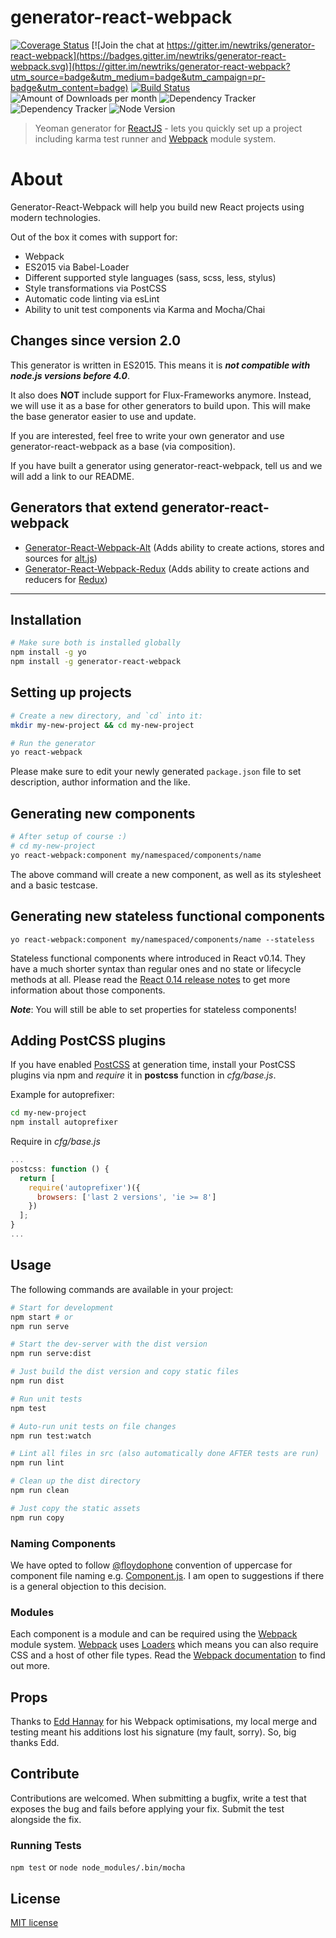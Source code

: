 # generator-react-webpack

[![Coverage Status](https://coveralls.io/repos/github/react-webpack-generators/generator-react-webpack/badge.svg?branch=master)](https://coveralls.io/github/react-webpack-generators/generator-react-webpack?branch=master) [![Join the chat at https://gitter.im/newtriks/generator-react-webpack](https://badges.gitter.im/newtriks/generator-react-webpack.svg)](https://gitter.im/newtriks/generator-react-webpack?utm_source=badge&utm_medium=badge&utm_campaign=pr-badge&utm_content=badge) [![Build Status](https://secure.travis-ci.org/react-webpack-generators/generator-react-webpack.png?branch=master)](https://travis-ci.org/react-webpack-generators/generator-react-webpack) ![Amount of Downloads per month](https://img.shields.io/npm/dm/generator-react-webpack.svg "Amount of Downloads") ![Dependency Tracker](https://img.shields.io/david/react-webpack-generators/generator-react-webpack.svg "Dependency Tracker") ![Dependency Tracker](https://img.shields.io/david/dev/react-webpack-generators/generator-react-webpack.svg "Dependency Tracker") ![Node Version](https://img.shields.io/node/v/generator-react-webpack.svg "Node Version")

> Yeoman generator for [ReactJS](http://facebook.github.io/react/) - lets you quickly set up a project including karma test runner and [Webpack](http://webpack.github.io/) module system.

# About
Generator-React-Webpack will help you build new React projects using modern technologies.

Out of the box it comes with support for:
- Webpack
- ES2015 via Babel-Loader
- Different supported style languages (sass, scss, less, stylus)
- Style transformations via PostCSS
- Automatic code linting via esLint
- Ability to unit test components via Karma and Mocha/Chai

## Changes since version 2.0
This generator is written in ES2015. This means it is ___not compatible with node.js versions before 4.0___.

It also does __NOT__ include support for Flux-Frameworks anymore. Instead, we will use it as a base for other generators to build upon. This will make the base generator easier to use and update.

If you are interested, feel free to write your own generator and use generator-react-webpack as a base (via composition).

If you have built a generator using generator-react-webpack, tell us and we will add a link to our README.

## Generators that extend generator-react-webpack
- [Generator-React-Webpack-Alt](https://github.com/weblogixx/generator-react-webpack-alt) (Adds ability to create actions, stores and sources for [alt.js](http://alt.js.org))
- [Generator-React-Webpack-Redux](https://github.com/stylesuxx/generator-react-webpack-redux) (Adds ability to create actions and reducers for [Redux](https://github.com/rackt/redux))

---

## Installation
```bash
# Make sure both is installed globally
npm install -g yo
npm install -g generator-react-webpack
```

## Setting up projects
```bash
# Create a new directory, and `cd` into it:
mkdir my-new-project && cd my-new-project

# Run the generator
yo react-webpack
```

Please make sure to edit your newly generated `package.json` file to set description, author information and the like.

## Generating new components
```bash
# After setup of course :)
# cd my-new-project
yo react-webpack:component my/namespaced/components/name
```

The above command will create a new component, as well as its stylesheet and a basic testcase.

## Generating new stateless functional components
```
yo react-webpack:component my/namespaced/components/name --stateless
```

Stateless functional components where introduced in React v0.14. They have a much shorter syntax than regular ones and no state or lifecycle methods at all. Please read the [React 0.14 release notes](https://facebook.github.io/react/blog/2015/10/07/react-v0.14.html) to get more information about those components.

___Note___: You will still be able to set properties for stateless components!

## Adding PostCSS plugins
If you have enabled [PostCSS](https://github.com/postcss/postcss) at generation time, install your PostCSS plugins via npm and *require* it in **postcss** function in *cfg/base.js*.

Example for autoprefixer:
```bash
cd my-new-project
npm install autoprefixer
```
Require in *cfg/base.js*
```JavaScript
...
postcss: function () {
  return [
    require('autoprefixer')({
      browsers: ['last 2 versions', 'ie >= 8']
    })
  ];
}
...
```

## Usage
The following commands are available in your project:
```bash
# Start for development
npm start # or
npm run serve

# Start the dev-server with the dist version
npm run serve:dist

# Just build the dist version and copy static files
npm run dist

# Run unit tests
npm test

# Auto-run unit tests on file changes
npm run test:watch

# Lint all files in src (also automatically done AFTER tests are run)
npm run lint

# Clean up the dist directory
npm run clean

# Just copy the static assets
npm run copy
```

### Naming Components
We have opted to follow [@floydophone](https://twitter.com/floydophone) convention of uppercase for component file naming e.g. [Component.js](https://github.com/petehunt/ReactHack/tree/master/src/components). I am open to suggestions if there is a general objection to this decision.

### Modules
Each component is a module and can be required using the [Webpack](http://webpack.github.io/) module system. [Webpack](http://webpack.github.io/) uses [Loaders](http://webpack.github.io/docs/loaders.html) which means you can also require CSS and a host of other file types. Read the [Webpack documentation](http://webpack.github.io/docs/home.html) to find out more.

## Props
Thanks to [Edd Hannay](https://github.com/eddhannay) for his Webpack optimisations, my local merge and testing meant his additions lost his signature (my fault, sorry). So, big thanks Edd.

## Contribute
Contributions are welcomed. When submitting a bugfix, write a test that exposes the bug and fails before applying your fix. Submit the test alongside the fix.

### Running Tests
`npm test` or `node node_modules/.bin/mocha`

## License
[MIT license](http://opensource.org/licenses/mit-license.php)